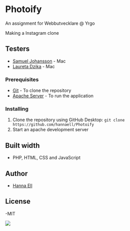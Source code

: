 # Photoify

An assignment for Webbutvecklare @ Yrgo

Making a Instagram clone

## Testers

- [Samuel Johansson](https://github.com/WebSamuel90) - Mac
- [Laureta Dzika](https://github.com/xhika) - Mac

### Prerequisites

- [Git](https://git-scm.com/) - To clone the repository
- [Apache Server](https://www.mamp.info/en/) - To run the application

### Installing

1. Clone the repository using GitHub Desktop: `git clone https://github.com/hannaell/Photoify`
2. Start an apache development server

## Built width

- PHP, HTML, CSS and JavaScript

## Author

- [Hanna Ell](https://github.com/hannaell/)

## License

-MIT

<img src="https://github.styleci.io/repos/161142859/shield">
